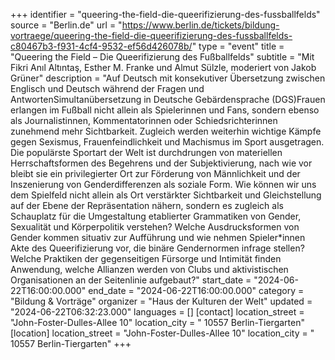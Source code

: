 +++
identifier = "queering-the-field-die-queerifizierung-des-fussballfelds"
source = "Berlin.de"
url = "https://www.berlin.de/tickets/bildung-vortraege/queering-the-field-die-queerifizierung-des-fussballfelds-c80467b3-f931-4cf4-9532-ef56d426078b/"
type = "event"
title = "Queering the Field – Die Queerifizierung des Fußballfelds"
subtitle = "Mit Fikri Anıl Altıntaş, Esther M. Franke und Almut Sülzle, moderiert von Jakob Grüner"
description = "Auf Deutsch mit konsekutiver Übersetzung zwischen Englisch und Deutsch während der Fragen und AntwortenSimultanübersetzung in Deutsche Gebärdensprache (DGS)Frauen erlangen im Fußball nicht allein als Spielerinnen und Fans, sondern ebenso als Journalistinnen, Kommentatorinnen oder Schiedsrichterinnen zunehmend mehr Sichtbarkeit. Zugleich werden weiterhin wichtige Kämpfe gegen Sexismus, Frauenfeindlichkeit und Machismus im Sport ausgetragen. Die populärste Sportart der Welt ist durchdrungen von materiellen Herrschaftsformen des Begehrens und der Subjektivierung, nach wie vor bleibt sie ein privilegierter Ort zur Förderung von Männlichkeit und der Inszenierung von Genderdifferenzen als soziale Form. Wie können wir uns dem Spielfeld nicht allein als Ort verstärkter Sichtbarkeit und Gleichstellung auf der Ebene der Repräsentation nähern, sondern es zugleich als Schauplatz für die Umgestaltung etablierter Grammatiken von Gender, Sexualität und Körperpolitik verstehen? Welche Ausdrucksformen von Gender kommen situativ zur Aufführung und wie nehmen Spieler*innen Akte des Queerifizierung vor, die binäre Gendernormen infrage stellen? Welche Praktiken der gegenseitigen Fürsorge und Intimität finden Anwendung, welche Allianzen werden von Clubs und aktivistischen Organisationen an der Seitenlinie aufgebaut?"
start_date = "2024-06-22T16:00:00.000"
end_date = "2024-06-22T16:00:00.000"
category = "Bildung & Vorträge"
organizer = "Haus der Kulturen der Welt"
updated = "2024-06-22T06:32:23.000"
languages = []
[contact]
location_street = "John-Foster-Dulles-Allee 10"
location_city = " 10557 Berlin-Tiergarten"
[location]
location_street = "John-Foster-Dulles-Allee 10"
location_city = " 10557 Berlin-Tiergarten"
+++